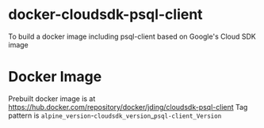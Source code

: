 # docker-cloudsdk-psql-client
To build a docker image including psql-client based on Google's Cloud SDK image

# Docker Image
Prebuilt docker image is at https://hub.docker.com/repository/docker/jding/cloudsdk-psql-client
Tag pattern is `alpine_version`-`cloudsdk_version`_`psql-client_Version`
